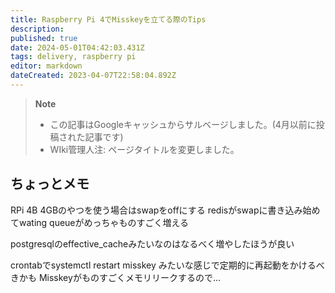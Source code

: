 ```yaml
---
title: Raspberry Pi 4でMisskeyを立てる際のTips
description: 
published: true
date: 2024-05-01T04:42:03.431Z
tags: delivery, raspberry pi
editor: markdown
dateCreated: 2023-04-07T22:58:04.892Z
---
```


> **Note**
> - この記事はGoogleキャッシュからサルベージしました。(4月以前に投稿された記事です)
> - WIki管理人注: ページタイトルを変更しました。


## ちょっとメモ

RPi 4B 4GBのやつを使う場合はswapをoffにする
redisがswapに書き込み始めてwating queueがめっちゃものすごく増える

postgresqlのeffective_cacheみたいなのはなるべく増やしたほうが良い 

crontabでsystemctl restart misskey みたいな感じで定期的に再起動をかけるべきかも 
Misskeyがものすごくメモリリークするので...